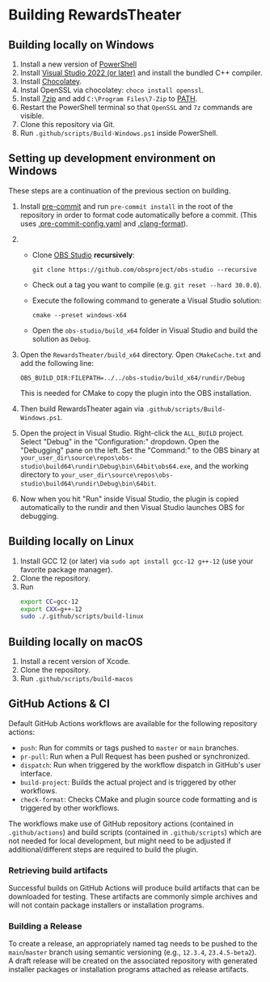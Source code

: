 # Building RewardsTheater

## Building locally on Windows
1. Install a new version of [PowerShell](https://learn.microsoft.com/en-us/powershell/scripting/install/installing-powershell-on-windows?view=powershell-7.3)
2. Install [Visual Studio 2022 (or later)](https://visualstudio.microsoft.com/vs/) and install the bundled C++ compiler.
3. Install [Chocolatey](https://chocolatey.org/).
4. Instal OpenSSL via chocolatey: `choco install openssl`.
5. Install [7zip](https://www.7-zip.org/) and add `C:\Program Files\7-Zip` to [PATH](https://www.wikihow.com/Change-the-PATH-Environment-Variable-on-Windows).
6. Restart the PowerShell terminal so that `OpenSSL` and `7z` commands are visible.
7. Clone this repository via Git.
8. Run `.github/scripts/Build-Windows.ps1` inside PowerShell.

## Setting up development environment on Windows
These steps are a continuation of the previous section on building.

1. Install [pre-commit](https://pre-commit.com/) and run `pre-commit install` in the root of the repository in order to format code automatically before a commit. (This uses [.pre-commit-config.yaml](.pre-commit-config.yaml) and [.clang-format](.clang-format)).
2. - Clone [OBS Studio](https://github.com/obsproject/obs-studio) **recursively**:
     ```
     git clone https://github.com/obsproject/obs-studio --recursive
     ```
   - Check out a tag you want to compile (e.g. `git reset --hard 30.0.0`).
   - Execute the following command to generate a Visual Studio solution:
     ```
     cmake --preset windows-x64
     ```

   - Open the `obs-studio/build_x64` folder in Visual Studio and build the solution as `Debug`.
3. Open the `RewardsTheater/build_x64` directory. Open `CMakeCache.txt` and add the following line:
   ```
   OBS_BUILD_DIR:FILEPATH=../../obs-studio/build_x64/rundir/Debug
   ```
   This is needed for CMake to copy the plugin into the OBS installation.

4. Then build RewardsTheater again via `.github/scripts/Build-Windows.ps1`.
5. Open the project in Visual Studio. Right-click the `ALL_BUILD` project. Select "Debug" in the "Configuration:" dropdown. Open the "Debugging" pane on the left. Set the "Command:" to the OBS binary at `your_user_dir\source\repos\obs-studio\build64\rundir\Debug\bin\64bit\obs64.exe`, and the working directory to `your_user_dir\source\repos\obs-studio\build64\rundir\Debug\bin\64bit`.
6. Now when you hit "Run" inside Visual Studio, the plugin is copied automatically to the rundir and then Visual Studio launches OBS for debugging.

## Building locally on Linux
1. Install GCC 12 (or later) via `sudo apt install gcc-12 g++-12` (use your favorite package manager).
2. Clone the repository.
3. Run
   ```bash
   export CC=gcc-12
   export CXX=g++-12
   sudo ./.github/scripts/build-linux
   ```

## Building locally on macOS
1. Install a recent version of Xcode.
2. Clone the repository.
3. Run `.github/scripts/build-macos`

## GitHub Actions & CI

Default GitHub Actions workflows are available for the following repository actions:

* `push`: Run for commits or tags pushed to `master` or `main` branches.
* `pr-pull`: Run when a Pull Request has been pushed or synchronized.
* `dispatch`: Run when triggered by the workflow dispatch in GitHub's user interface.
* `build-project`: Builds the actual project and is triggered by other workflows.
* `check-format`: Checks CMake and plugin source code formatting and is triggered by other workflows.

The workflows make use of GitHub repository actions (contained in `.github/actions`) and build scripts (contained in `.github/scripts`) which are not needed for local development, but might need to be adjusted if additional/different steps are required to build the plugin.

### Retrieving build artifacts

Successful builds on GitHub Actions will produce build artifacts that can be downloaded for testing. These artifacts are commonly simple archives and will not contain package installers or installation programs.

### Building a Release

To create a release, an appropriately named tag needs to be pushed to the `main`/`master` branch using semantic versioning (e.g., `12.3.4`, `23.4.5-beta2`). A draft release will be created on the associated repository with generated installer packages or installation programs attached as release artifacts.
